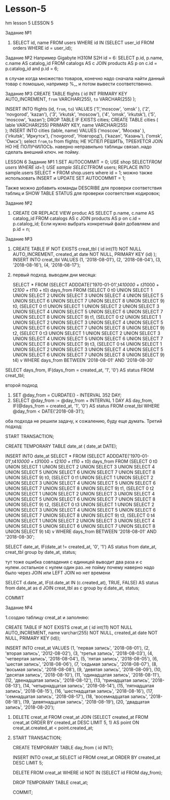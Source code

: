 # Lesson-5
hm lesson 5
LESSON 5

Задание №1
1. SELECT id, name FROM users WHERE id IN (SELECT user_id FROM orders WHERE id = user_id);

Задание №2
Например Gigabyte H310M S2H id = 6:
SELECT p.id, p.name, c.name AS catalog_id FROM catalogs AS c JOIN products AS p on c.id = p.catalog_id and p.id = 6;

в случае когда множество товаров, конечно надо сначала найти данный товар с помошью, например %,_ и потом вывести соответственно.

Задание №3
CREATE TABLE flights (
  id INT PRIMARY KEY AUTO_INCREMENT,
  `from` VARCHAR(255),
  `to` VARCHAR(255)
 );

INSERT INTO flights (id, `from`, `to`) VALUES ('1','moscow', 'omsk' ), ('2', 'novgorod', 'kazan'), ('3', 'irkutsk', 'moscow'), ('4', 'omsk', 'irkutsk'), ('5', 'moscow', 'kazan');
DROP TABLE IF EXISTS cities;
CREATE TABLE cities (
  lable VARCHAR(255) PRIMARY KEY,
  name VARCHAR(255)  
 );
INSERT INTO cities (lable, name) VALUES ('moscow', 'Москва' ), ('irkutsk', 'Иркутск'), ('novgorod', 'Новгород'), ('kazan', 'Казань'), ('omsk', 'Омск');
select `from`,`to` from flights;
НЕ УСПЕЛ РЕШИТЬ, ТРЕБУЕТСЯ JOIN НО НЕ ПОЛУЧИЛОСЬ.
наверно неправильно таблицы связал..надо сделать внешний ключ. не пойму.


LESSON 6
Задание №1
1.SET AUTOCOMMIT = 0;
  USE shop
  SELECT*FROM users WHERE id=1;
  USE sample
  SELECT*FROM users;
  REPLACE INTO sample.users SELECT * FROM shop.users where id = 1;
  можно также использовать INSERT и UPDATE
  SET AUTOCOMMIT = 1; 

Также можно добавить команды DESCRIBE для проверки соответствия таблиц и SHOW TABLE STATUS
для проверки соответствия кодировок;

Задание №2

1. CREATE OR REPLACE VIEW produc AS SELECT p.name, c.name AS catalog_id FROM catalogs AS c JOIN products AS p on c.id = p.catalog_id;
Если нужно выбрать конкретный файл добавляем and p.id = n;

Задание №3
1. CREATE TABLE IF NOT EXISTS creat_tbl ( id int(11) NOT NULL AUTO_INCREMENT, created_at date NOT NULL, PRIMARY KEY (id)
   );
   INSERT INTO creat_tbl VALUES
   (1, '2018-08-01'),
   (2, '2018-08-04'),
   (3, '2018-08-16'),
   (4, '2018-08-17');
2. первый подход. выводим дни месяца:

   SELECT * FROM 
(SELECT ADDDATE('1970-01-01',t4*10000 + t3*1000 + t2*100 + t1*10 + t0) days_from FROM
 (SELECT 0 t0 UNION SELECT 1 UNION SELECT 2 UNION SELECT 3 UNION SELECT 4 UNION SELECT 5 UNION SELECT 6 UNION SELECT 7 UNION SELECT 8 UNION SELECT 9) t0,
 (SELECT 0 t1 UNION SELECT 1 UNION SELECT 2 UNION SELECT 3 UNION SELECT 4 UNION SELECT 5 UNION SELECT 6 UNION SELECT 7 UNION SELECT 8 UNION SELECT 9) t1,
 (SELECT 0 t2 UNION SELECT 1 UNION SELECT 2 UNION SELECT 3 UNION SELECT 4 UNION SELECT 5 UNION SELECT 6 UNION SELECT 7 UNION SELECT 8 UNION SELECT 9) t2,
 (SELECT 0 t3 UNION SELECT 1 UNION SELECT 2 UNION SELECT 3 UNION SELECT 4 UNION SELECT 5 UNION SELECT 6 UNION SELECT 7 UNION SELECT 8 UNION SELECT 9) t3,
 (SELECT 0 t4 UNION SELECT 1 UNION SELECT 2 UNION SELECT 3 UNION SELECT 4 UNION SELECT 5 UNION SELECT 6 UNION SELECT 7 UNION SELECT 8 UNION SELECT 9) t4) v 
WHERE days_from BETWEEN '2018-08-01' AND '2018-08-30'

  SELECT days_from, IF(days_from = created_at, '1', '0') AS status FROM creat_tbl; 


второй подход

   
   1. SET @day_from = CURDATE() - INTERVAL 352 DAY;
   2. SELECT @day_from := @day_from + INTERVAL 1 DAY AS day_from, IF(@days_from = created_at, '1', '0') AS status FROM creat_tbl WHERE @day_from < DATE('2018-08-31');
   
оба подхода не решили задачу, к сожалению, буду еще думать.
Третий подход:

START TRANSACTION;

  CREATE TEMPORARY TABLE date_at ( date_at DATE);
  
  INSERT INTO date_at SELECT * FROM 
  (SELECT ADDDATE('1970-01-01',t4*10000 + t3*1000 + t2*100 + t1*10 + t0) days_from FROM
  (SELECT 0 t0 UNION SELECT 1 UNION SELECT 2 UNION SELECT 3 UNION SELECT 4 UNION SELECT 5 UNION SELECT 6 UNION SELECT 7 UNION SELECT 8 UNION SELECT 9) t0,
  (SELECT 0 t1 UNION SELECT 1 UNION SELECT 2 UNION SELECT 3 UNION SELECT 4 UNION SELECT 5 UNION SELECT 6 UNION SELECT 7 UNION SELECT 8 UNION SELECT 9) t1,
  (SELECT 0 t2 UNION SELECT 1 UNION SELECT 2 UNION SELECT 3 UNION SELECT 4 UNION SELECT 5 UNION SELECT 6 UNION SELECT 7 UNION SELECT 8 UNION SELECT 9) t2,
  (SELECT 0 t3 UNION SELECT 1 UNION SELECT 2 UNION SELECT 3 UNION SELECT 4 UNION SELECT 5 UNION SELECT 6 UNION SELECT 7 UNION SELECT 8 UNION SELECT 9) t3,
  (SELECT 0 t4 UNION SELECT 1 UNION SELECT 2 UNION SELECT 3 UNION SELECT 4 UNION SELECT 5 UNION SELECT 6 UNION SELECT 7 UNION SELECT 8 UNION SELECT 9) t4) v 
 WHERE days_from BETWEEN '2018-08-01' AND '2018-08-30';
 
 SELECT date_at, IF(date_at != created_at, '0', '1') AS status from date_at, creat_tbl group by date_at, status; 
 
тут тоже ошибка совпадения с единицей выводит два раза и с нулем..остальное с нулем один раз..не пойму почему наверно надо было 
через JOIN или LEFT JOIN но нет времени

SELECT d.date_at, IF(d.date_at IN (c.created_at), TRUE, FALSE) AS status from date_at as d JOIN creat_tbl as c group by d.date_at, status;


 COMMIT


Задание №4

1.создаю таблицу creat_at и заполняю:

CREATE TABLE IF NOT EXISTS creat_at ( id int(11) NOT NULL AUTO_INCREMENT, name varchar(255) NOT NULL, created_at date NOT NULL, PRIMARY KEY (id));

INSERT INTO creat_at VALUES
(1, 'первая запись', '2018-08-01'),
(2, 'вторая запись', '2012-08-02'),
(3, 'третья запись', '2018-08-03'),
(4, 'четвертая запись', '2018-08-04'),
(5, 'пятая запись', '2018-08-05'),
(6, 'шестая запись', '2018-08-06'),
(7, 'седьмая запись', '2018-08-07'),
(8, 'восьмая запись', '2018-08-08'),
(9, 'девятая запись', '2018-08-09'),
(10, 'десятая запись', '2018-08-10'),
(11, 'одинадцатая запись', '2018-08-11'),
(12, 'двенадцатая запись', '2018-08-12'),
(13, 'тринадцатая запись', '2018-08-13'),
(14, 'четырнадцатая запись', '2018-08-14'),
(15, 'пятнадцатая запись', '2018-08-15'),
(16, 'шестнадцатая запись', '2018-08-16'),
(17, 'семнадцатая запись', '2018-08-17'),
(18, 'восемнадцатая запись', '2018-08-18'),
(19, 'девятнадцатая запись', '2018-08-19'),
(20, 'двадцатая запись', '2018-08-20');

 1. DELETE creat_at FROM creat_at JOIN (SELECT created_at FROM creat_at ORDER BY created_at DESC LIMIT 5, 1) AS point ON creat_at.created_at < point.created_at;
 
 2. START TRANSACTION;
 
    CREATE TEMPORARY TABLE day_from ( id INT);
    
    INSERT INTO creat_at SELECT id FROM creat_at ORDER BY created_at DESC LIMIT 5;
    
    DELETE FROM creat_at WHERE id NOT IN (SELECT id FROM day_from);
    
    DROP TEMPORARY TABLE creat_at;
    
    COMMIT;
   
